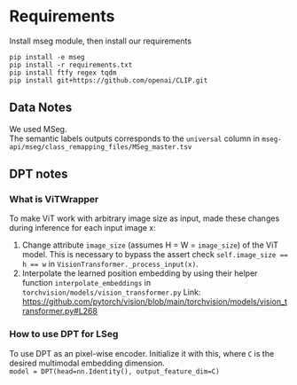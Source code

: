 # Requirements

Install mseg module, then install our requirements

```
pip install -e mseg
pip install -r requirements.txt
pip install ftfy regex tqdm
pip install git+https://github.com/openai/CLIP.git
```

## Data Notes

We used MSeg. \
The semantic labels outputs corresponds to the `universal` column in `mseg-api/mseg/class_remapping_files/MSeg_master.tsv`

## DPT notes

### What is ViTWrapper

To make ViT work with arbitrary image size as input, made these changes during inference for each input image x:

1. Change attribute `image_size` (assumes H = W = `image_size`) of the ViT model. This is necessary to bypass the assert check `self.image_size == h == w` in `VisionTransformer._process_input(x)`.
2. Interpolate the learned position embedding by using their helper function `interpolate_embeddings` in `torchvision/models/vision_transformer.py`
   Link: https://github.com/pytorch/vision/blob/main/torchvision/models/vision_transformer.py#L268

### How to use DPT for LSeg

To use DPT as an pixel-wise encoder. Initialize it with this, where `C` is the desired multimodal embedding dimension. \
`model = DPT(head=nn.Identity(), output_feature_dim=C)`
